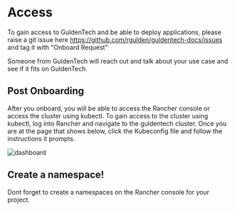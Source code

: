 # Access

To gain access to GuldenTech and be able to deploy applications, please raise a git issue here https://github.com/rgulden/guldentech-docs/issues and tag it with "Onboard Request"

Someone from GuldenTech will reach out and talk about your use case and see if it fits on GuldenTech.

## Post Onboarding

After you onboard, you will be able to access the Rancher console or access the cluster using kubectl. To gain access to the cluster using kubectl, log into Rancher and navigate to the guldentech cluster. Once you are at the page that shows below, click the Kubeconfig file and follow the instructions it prompts.

![dashboard](../_media/dash.png)

## Create a namespace!

Dont forget to create a namespaces on the Rancher console for your project.
